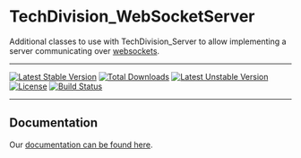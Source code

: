 TechDivision_WebSocketServer
=================
Additional classes to use with TechDivision_Server to allow implementing a server communicating over [websockets](<http://en.wikipedia.org/wiki/WebSocket>).
____________________________________________
[![Latest Stable Version](https://poser.pugx.org/techdivision/websocketserver/v/stable.png)](https://packagist.org/packages/techdivision/websocketserver) [![Total Downloads](https://poser.pugx.org/techdivision/websocketserver/downloads.png)](https://packagist.org/packages/techdivision/websocketserver) [![Latest Unstable Version](https://poser.pugx.org/techdivision/websocketserver/v/unstable.png)](https://packagist.org/packages/techdivision/websocketserver) [![License](https://poser.pugx.org/techdivision/websocketserver/license.png)](https://packagist.org/packages/techdivision/websocketserver) [![Build Status](https://travis-ci.org/techdivision/TechDivision_WebSocketServer.png)](https://travis-ci.org/techdivision/TechDivision_WebSocketServer)
____________________________________________


## Documentation
Our [documentation can be found here](<https://github.com/techdivision/TechDivision_AppserverDocumentation/blob/master/docs/components/servers/websocketserver.md>).